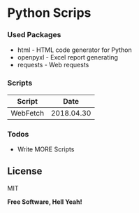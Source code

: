 # Python Scrips

### Used Packages

* html - HTML code generator for Python
* openpyxl - Excel report generating
* requests - Web requests


### Scripts

| Script | Date |
| ------ | ------ |
| WebFetch | 2018.04.30 |




### Todos

 - Write MORE Scripts

License
----

MIT


**Free Software, Hell Yeah!**